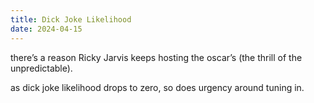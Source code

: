 ```yaml
---
title: Dick Joke Likelihood
date: 2024-04-15
---
```


there’s a reason Ricky Jarvis keeps hosting the oscar’s (the thrill of the unpredictable).

as dick joke likelihood drops to zero, so does urgency around tuning in.

<!-- my thoughts on why people tune in to personal content and streams, not webinars and coorporate accounts -->
